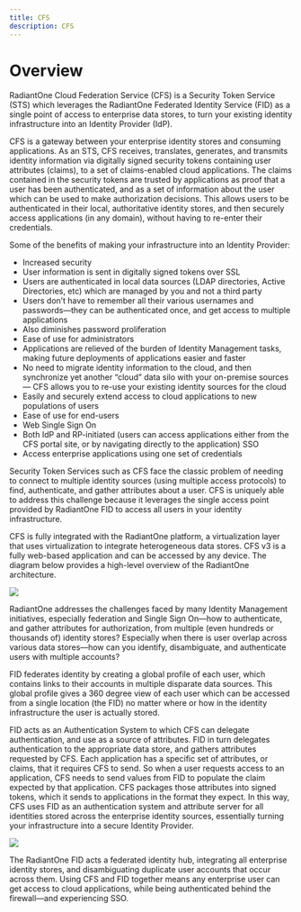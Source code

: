 ```yaml
---
title: CFS
description: CFS
---
```


Overview
====

RadiantOne Cloud Federation Service (CFS) is a Security Token Service (STS) which leverages the RadiantOne Federated Identity Service (FID) as a single point of access to enterprise data stores, to turn your existing identity infrastructure into an Identity Provider (IdP).

CFS is a gateway between your enterprise identity stores and consuming applications. As an STS, CFS receives, translates, generates, and transmits identity information via digitally signed security tokens containing user attributes (claims), to a set of claims-enabled cloud applications. The claims contained in the security tokens are trusted by applications as proof that a user has been authenticated, and as a set of information about the user which can be used to make authorization decisions. This allows users to be authenticated in their local, authoritative identity stores, and then securely access applications (in any domain), without having to re-enter their credentials.

Some of the benefits of making your infrastructure into an Identity Provider:

*   Increased security
*   User information is sent in digitally signed tokens over SSL
*   Users are authenticated in local data sources (LDAP directories, Active Directories, etc) which are managed by you and not a third party
*   Users don’t have to remember all their various usernames and passwords—they can be authenticated once, and get access to multiple applications
*   Also diminishes password proliferation
*   Ease of use for administrators
*   Applications are relieved of the burden of Identity Management tasks, making future deployments of applications easier and faster
*   No need to migrate identity information to the cloud, and then synchronize yet another “cloud” data silo with your on-premise sources— CFS allows you to re-use your existing identity sources for the cloud
*   Easily and securely extend access to cloud applications to new populations of users
*   Ease of use for end-users
*   Web Single Sign On
*   Both IdP and RP-initiated (users can access applications either from the CFS portal site, or by navigating directly to the application) SSO
*   Access enterprise applications using one set of credentials

Security Token Services such as CFS face the classic problem of needing to connect to multiple identity sources (using multiple access protocols) to find, authenticate, and gather attributes about a user. CFS is uniquely able to address this challenge because it leverages the single access point provided by RadiantOne FID to access all users in your identity infrastructure.

CFS is fully integrated with the RadiantOne platform, a virtualization layer that uses virtualization to integrate heterogeneous data stores. CFS v3 is a fully web-based application and can be accessed by any device. The diagram below provides a high-level overview of the RadiantOne architecture.

![](media/overview-figure-1.png)

RadiantOne addresses the challenges faced by many Identity Management initiatives, especially federation and Single Sign On—how to authenticate, and gather attributes for authorization, from multiple (even hundreds or thousands of) identity stores? Especially when there is user overlap across various data stores—how can you identify, disambiguate, and authenticate users with multiple accounts?

FID federates identity by creating a global profile of each user, which contains links to their accounts in multiple disparate data sources. This global profile gives a 360 degree view of each user which can be accessed from a single location (the FID) no matter where or how in the identity infrastructure the user is actually stored.

FID acts as an Authentication System to which CFS can delegate authentication, and use as a source of attributes. FID in turn delegates authentication to the appropriate data store, and gathers attributes requested by CFS. Each application has a specific set of attributes, or claims, that it requires CFS to send. So when a user requests access to an application, CFS needs to send values from FID to populate the claim expected by that application. CFS packages those attributes into signed tokens, which it sends to applications in the format they expect. In this way, CFS uses FID as an authentication system and attribute server for all identities stored across the enterprise identity sources, essentially turning your infrastructure into a secure Identity Provider.

![](media/overview-figure-2.png)

The RadiantOne FID acts a federated identity hub, integrating all enterprise identity stores, and disambiguating duplicate user accounts that occur across them. Using CFS and FID together means any enterprise user can get access to cloud applications, while being authenticated behind the firewall—and experiencing SSO.
